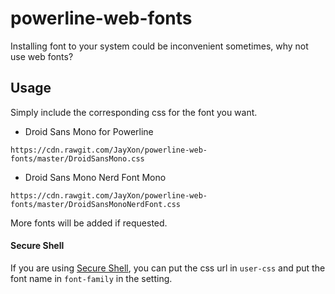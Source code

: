 # powerline-web-fonts

Installing font to your system could be inconvenient sometimes, why not use web fonts?

## Usage

Simply include the corresponding css for the font you want.

* Droid Sans Mono for Powerline
```
https://cdn.rawgit.com/JayXon/powerline-web-fonts/master/DroidSansMono.css
```

* Droid Sans Mono Nerd Font Mono
```
https://cdn.rawgit.com/JayXon/powerline-web-fonts/master/DroidSansMonoNerdFont.css
```

More fonts will be added if requested.

#### Secure Shell

If you are using [Secure Shell](https://chrome.google.com/webstore/detail/secure-shell/pnhechapfaindjhompbnflcldabbghjo), you can put the css url in `user-css` and put the font name in `font-family` in the setting.
